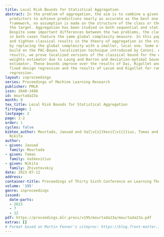 ```yaml
---
title: Local Risk Bounds for Statistical Aggregation
abstract: In the problem of aggregation, the aim is to combine a given class of base
  predictors to achieve predictions nearly as accurate as the best one. In this flexible
  framework, no assumption is made on the structure of the class or the nature of
  the target. Aggregation has been studied in both sequential and statistical contexts.
  Despite some important differences between the two problems, the classical results
  in both cases feature the same global complexity measure. In this paper, we revisit
  and tighten classical results in the theory of aggregation in the statistical setting
  by replacing the global complexity with a smaller, local one. Some of our proofs
  build on the PAC-Bayes localization technique introduced by Catoni. Among other
  results, we prove localized versions of the classical bound for the exponential
  weights estimator due to Leung and Barron and deviation-optimal bounds for the Q-aggregation
  estimator. These bounds improve over the results of Dai, Rigollet and Zhang for
  fixed design regression and the results of Lecué and Rigollet for random design
  regression.
layout: inproceedings
series: Proceedings of Machine Learning Research
publisher: PMLR
issn: 2640-3498
id: mourtada23a
month: 0
tex_title: Local Risk Bounds for Statistical Aggregation
firstpage: 1
lastpage: 2
page: 1-2
order: 1
cycles: false
bibtex_author: Mourtada, Jaouad and Va{\v{s}}kevi{\v{c}}ius, Tomas and Zhivotovskiy,
  Nikita
author:
- given: Jaouad
  family: Mourtada
- given: Tomas
  family: Vaškevičius
- given: Nikita
  family: Zhivotovskiy
date: 2023-07-12
address: 
container-title: Proceedings of Thirty Sixth Conference on Learning Theory
volume: '195'
genre: inproceedings
issued:
  date-parts:
  - 2023
  - 7
  - 12
pdf: https://proceedings.mlr.press/v195/mourtada23a/mourtada23a.pdf
extras: []
# Format based on Martin Fenner's citeproc: https://blog.front-matter.io/posts/citeproc-yaml-for-bibliographies/
---
```

